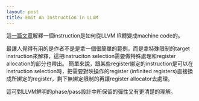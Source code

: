 ```yaml
---
layout: post
title: Emit An Instruction in LLVM
---
```


這[一篇文章](http://eli.thegreenplace.net/2012/11/24/life-of-an-instruction-in-llvm)解釋一個instruction是如何從LLVM IR轉變成machine code的。

最讓人覺得有用的是作者不是是拿一個很簡單的範例，而是拿特殊限制的target instruction來解釋，這把instruciton selection需要做特殊處理和register allocation的部分也帶出。
簡單來說，跟某些register綁定的instruction是可以在instruction selection時，把需要對映操作的register (infinited registers)直接換成所綁定的register，剩下無綁定限制的再讓register allocator去處理。

這可對LLVM鮮明的phase/pass設計中所保留的彈性又有更清楚的理解。
